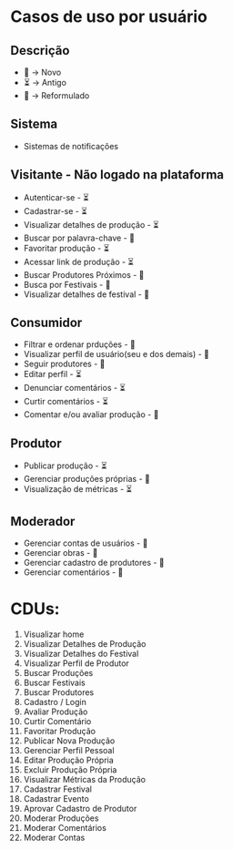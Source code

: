 # Casos de uso por usuário

## Descrição

- 💫 -> Novo
- ⏳ -> Antigo
- 🔁 -> Reformulado

## Sistema

- Sistemas de notificações

## Visitante - Não logado na plataforma

- Autenticar-se - ⏳
- Cadastrar-se - ⏳
- Visualizar detalhes de produção - ⏳
- Buscar por palavra-chave - 🔁
- Favoritar produção - ⏳
- Acessar link de produção - ⏳
- Buscar Produtores Próximos - 💫
- Busca por Festivais - 💫
- Visualizar detalhes de festival - 💫

## Consumidor

- Filtrar e ordenar prduções - 💫
- Visualizar perfil de usuário(seu e dos demais) - 💫
- Seguir produtores - 💫
- Editar perfil - ⏳
- Denunciar comentários - ⏳
- Curtir comentários - ⏳
- Comentar e/ou avaliar produção - 🔁

## Produtor

- Publicar produção - ⏳
- Gerenciar produções próprias - 🔁
- Visualização de métricas - ⏳

## Moderador

- Gerenciar contas de usuários - 🔁
- Gerenciar obras - 🔁
- Gerenciar cadastro de produtores - 🔁
- Gerenciar comentários - 🔁

# CDUs:

1. Visualizar home
2. Visualizar Detalhes de Produção  
3. Visualizar Detalhes do Festival  
4. Visualizar Perfil de Produtor  
5. Buscar Produções  
6. Buscar Festivais  
7. Buscar Produtores  
8. Cadastro / Login  
9. Avaliar Produção  
10. Curtir Comentário  
11. Favoritar Produção  
12. Publicar Nova Produção  
13. Gerenciar Perfil Pessoal  
14. Editar Produção Própria  
15. Excluir Produção Própria  
16. Visualizar Métricas da Produção  
17. Cadastrar Festival  
18. Cadastrar Evento  
19. Aprovar Cadastro de Produtor  
20. Moderar Produções
21. Moderar Comentários
22. Moderar Contas
